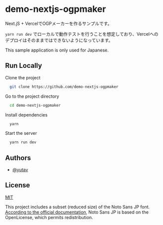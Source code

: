 
# demo-nextjs-ogpmaker

Next.jS + VercelでOGPメーカーを作るサンプルです。

`yarn run dev` でローカルで動作テストを行うことを想定しており、Vercelへのデプロイはそのままではできないようになっています。

This sample application is only used for Japanese.
## Run Locally

Clone the project

```bash
  git clone https://github.com/demo-nextjs-ogpmaker
```

Go to the project directory

```bash
  cd demo-nextjs-ogpmaker
```

Install dependencies

```bash
  yarn
```

Start the server

```bash
  yarn run dev
```


## Authors

- [@yutav](https://www.github.com/yutav)


## License

[MIT](https://choosealicense.com/licenses/mit/)

This project includes a subset (reduced size) of the Noto Sans JP font. [According to the official documentation](https://fonts.google.com/noto/specimen/Noto+Sans+JP/about), Noto Sans JP is based on the OpenLicense, which permits redistribution.